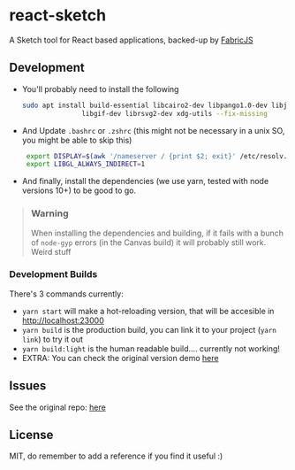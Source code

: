 # react-sketch

A Sketch tool for React based applications, backed-up by [FabricJS](http://fabricjs.com/)

## Development

- You'll probably need to install the following

  ```sh
  sudo apt install build-essential libcairo2-dev libpango1.0-dev libjpeg-dev \
                 libgif-dev librsvg2-dev xdg-utils --fix-missing
  ```

- And Update `.bashrc` or `.zshrc` (this might not be necessary in a unix SO, you might be able to skip this)

  ```sh
   export DISPLAY=$(awk '/nameserver / {print $2; exit}' /etc/resolv.conf 2>/dev/null):0
   export LIBGL_ALWAYS_INDIRECT=1
  ```

- And finally, install the dependencies (we use yarn, tested with node versions 10+) to be good to go.

> ### Warning
>
> When installing the dependencies and building, if it fails with a bunch of `node-gyp` errors (in the Canvas build) it will probably still work. Weird stuff


### Development Builds

There's 3 commands currently:

- `yarn start` will make a hot-reloading version, that will be accesible in [http://localhost:23000](http://localhost:23000)
- `yarn build` is the production build, you can link it to your project (`yarn link`) to try it out
- `yarn build:light` is the human readable build.... currently not working!
- EXTRA: You can check the original version demo [here](http://tbolis.github.io/showcase/react-sketch/)


## Issues

See the original repo: [here](https://github.com/tbolis/react-sketch/issues)

## License

MIT, do remember to add a reference if you find it useful :)

